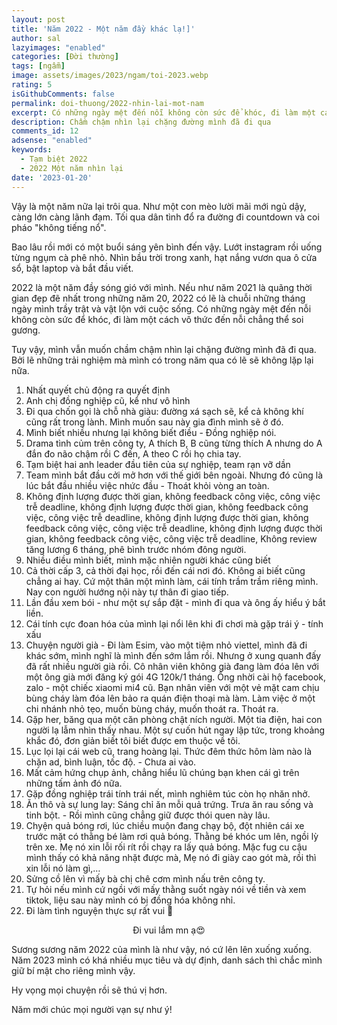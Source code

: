 ```yaml
---
layout: post
title: 'Năm 2022 - Một năm đầy khác lạ!]'
author: sal
lazyimages: "enabled"
categories: [Đời thường]
tags: [ngẫm]
image: assets/images/2023/ngam/toi-2023.webp
rating: 5
isGithubComments: false
permalink: doi-thuong/2022-nhin-lai-mot-nam
excerpt: Có những ngày mệt đến nỗi không còn sức để khóc, đi làm một cách vô thức đến nỗi chẳng thể soi gương.
description: Chầm chậm nhìn lại chặng đường mình đã đi qua
comments_id: 12
adsense: "enabled"
keywords:
  - Tạm biệt 2022
  - 2022 Một năm nhìn lại
date: '2023-01-20'
---
```


Vậy là một năm nữa lại trôi qua. Như một con mèo lười mãi mới ngủ dậy, càng lớn càng lãnh đạm. Tối qua dân tình đổ ra đường đi countdown và coi pháo "không tiếng nổ".

Bao lâu rồi mới có một buổi sáng yên bình đến vậy. Lướt instagram rồi uống từng ngụm cà phê nhỏ. Nhìn bầu trời trong xanh, hạt nắng vươn qua ô cửa sổ, bật laptop và bắt đầu viết.

2022 là một năm đầy sóng gió với mình. Nếu như năm 2021 là quãng thời gian đẹp đẽ nhất trong những năm 20, 2022 có lẽ là chuỗi những tháng ngày mình trầy trật và vật lộn với cuộc sống. Có những ngày mệt đến nỗi không còn sức để khóc, đi làm một cách vô thức đến nỗi chẳng thể soi gương.

Tuy vậy, mình vẫn muốn chầm chậm nhìn lại chặng đường mình đã đi qua. Bởi lẽ những trải nghiệm mà mình có trong năm qua có lẽ sẽ không lặp lại nữa.

1.  Nhất quyết chủ động ra quyết định
2.  Anh chị đồng nghiệp cũ, kể như vô hình
3.  Đi qua chốn gọi là chỗ nhà giàu: đường xá sạch sẽ, kể cả không khí cũng rất trong lành. Mình muốn sau này gia đình mình sẽ ở đó.
4.  Mình biết nhiều nhưng lại không biết điều - Đồng nghiệp nói.
5.  Drama tình củm trên công ty, A thích B, B cũng từng thích A nhưng do A đắn đo não chậm rồi C đến, A theo C rồi họ chia tay.
6.  Tạm biệt hai anh leader đầu tiên của sự nghiệp, team rạn vỡ dần
7.  Team mình bắt đầu cởi mở hơn với thế giới bên ngoài. Nhưng đó cũng là lúc bắt đầu nhiều việc nhức đầu - Thoát khỏi vòng an toàn.
8.  Không định lượng được thời gian, không feedback công việc, công việc trễ deadline, không định lượng được thời gian, không feedback công việc, công việc trễ deadline, không định lượng được thời gian, không feedback công việc, công việc trễ deadline, không định lượng được thời gian, không feedback công việc, công việc trễ deadline, Không review tăng lương 6 tháng, phê bình trước nhóm đông người.
9.  Nhiều điều mình biết, mình mặc nhiên người khác cũng biết
10.  Cả thời cấp 3, cả thời đại học, rồi đến cái nơi đó. Không ai biết cũng chẳng ai hay. Cứ một thân một mình làm, cái tính trầm trầm riêng mình. Nay con người hướng nội này tự thân đi giao tiếp.
11.  Lần đầu xem bói - như một sự sắp đặt - mình đi qua và ông ấy hiểu ý bắt liền.
12.  Cái tính cực đoan hóa của mình lại nổi lên khi đi chơi mà gặp trái ý - tính xấu
13.  Chuyện người già - Đi làm Esim, vào một tiệm nhỏ viettel, mình đã đi khác sớm, mình nghĩ là mình đến sớm lắm rồi. Nhưng ở xung quanh đấy đã rất nhiều người già rồi. Cô nhân viên không già đang làm đóa lên với một ông già mới đăng ký gói 4G 120k/1 tháng. Ông nhời cài hộ facebook, zalo - một chiếc xiaomi mi4 cũ. Bạn nhân viên với một vẻ mặt cam chịu bùng cháy làm đóa lên bảo ra quán điện thoại mà làm. Làm việc ở một chi nhánh nhỏ tẹo, muốn bùng cháy, muốn thoát ra. Thoát ra.
14.  Gặp her, băng qua một căn phòng chật ních người. Một tia điện, hai con người lạ lẫm nhìn thấy nhau. Một sự cuốn hút ngay lập tức, trong khoảng khắc đó, đơn giản biết tôi biết được em thuộc về tôi.
15.  Lục lọi lại cái web cũ, trang hoàng lại. Thức đêm thức hôm làm nào là chặn ad, bình luận, tốc độ. - Chưa ai vào.
16.  Mất cảm hứng chụp ảnh, chẳng hiểu lũ chúng bạn khen cái gì trên những tấm ảnh đó nữa.
17.  Gặp đồng nghiệp trái tính trái nết, mình nghiêm túc còn họ nhăn nhở.
18.  Ăn thô và sự lung lay: Sáng chỉ ăn mỗi quả trứng. Trưa ăn rau sống và tinh bột. - Rồi mình cũng chẳng giữ được thói quen này lâu.
19.  Chyện quả bóng rơi, lúc chiều muộn đang chạy bộ, đột nhiên cái xe trước mặt có thằng bé làm rơi quả bóng. Thằng bé khóc um lên, ngồi lỳ trên xe. Mẹ nó xin lỗi rối rít rồi chạy ra lấy quả bóng. Mặc fug cu cậu mình thấy có khả năng nhặt được mà, Mẹ nó đi giày cao gót mà, rồi thì xin lỗi nó làm gì,…
20.  Sửng cồ lên vì mấy bà chị chê cơm mình nấu trên công ty.
21.  Tự hỏi nếu mình cứ ngồi với mấy thằng suốt ngày nói về tiền và xem tiktok, liệu sau này mình có bị đồng hóa không nhỉ.
22.  Đi làm tình nguyện thực sự rất vui 🥰

<div class="content" style="text-align:center; ">
<img data-src="../../assets/images/2023/ngam/tinh-nguyen-vien.webp" class=" lazyload img-thumb lazyimg " /><br><span class="image-caption">Đi vui lắm mn ạ😍</span></div>

Sương sương năm 2022 của mình là như vậy, nó cứ lên lên xuống xuống. Năm 2023 mình có khá nhiều mục tiêu và dự định, danh sách thì chắc mình giữ bí mật cho riêng mình vậy.

Hy vọng mọi chuyện rồi sẽ thú vị hơn.

Năm mới chúc mọi người vạn sự như ý!
